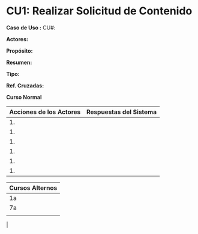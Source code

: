 # CU1: Realizar Solicitud de Contenido


**Caso de Uso :** CU#: 

**Actores:** 

**Propósito:**

**Resumen:** 

**Tipo:**

**Ref. Cruzadas:**

**Curso Normal**

|Acciones de los Actores| Respuestas del Sistema|
|---|---|
|1. | |
|1. | |
|1. | |
|1. | |
|1. | |
|1. | |

|Cursos Alternos|
|---|
|1a |
|7a |
| |
|


